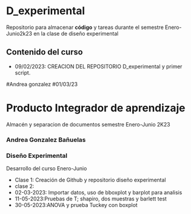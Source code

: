 # D_experimental
Repositorio para almacenar **código** y tareas durante el semestre Enero-Junio2k23 en la clase de diseño experimental

## Contenido del curso

+ 09/02/2023: CREACION DEL REPOSITORIO D_experimental y primer script.

#Andrea gonzalez
#01/03/23

# Producto Integrador de aprendizaje
Almacén y separacion de documentos semestre Enero-Junio 2K23

### Andrea Gonzalez Bañuelas

### Diseño Experimental
 Desarrollo del curso Enero-Junio

+ Clase 1: Creación de Github y repositorio diseño experimental
+ clase 2: 
+ 02-03-2023: Importar datos, uso de bboxplot y barplot para analisis
+ 11-05-2023:Pruebas de T; shapiro, dos muestras y barlett test
+ 30-05-2023:ANOVA y prueba Tuckey con boxplot








